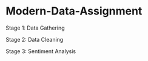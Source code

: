 # Modern-Data-Assignment

Stage 1: Data Gathering

Stage 2: Data Cleaning

Stage 3: Sentiment Analysis
